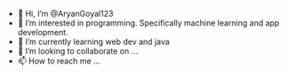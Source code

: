 - 👋 Hi, I’m @AryanGoyal123
- 👀 I’m interested in programming. Specifically machine learning and app development. 
- 🌱 I’m currently learning web dev and java
- 💞️ I’m looking to collaborate on ...
- 📫 How to reach me ...

<!---
AryanGoyal123/AryanGoyal123 is a ✨ special ✨ repository because its `README.md` (this file) appears on your GitHub profile.
You can click the Preview link to take a look at your changes.
--->
